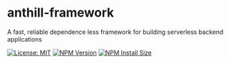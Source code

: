 # anthill-framework

A fast, reliable dependence less framework for building serverless backend applications

[![License: MIT](https://img.shields.io/badge/License-MIT-yellow.svg)](https://opensource.org/licenses/MIT)
[![NPM Version][npm-version-image]][npm-url]
[![NPM Install Size][npm-install-size-image]][npm-install-size-url]

[npm-version-image]: https://badgen.net/npm/v/@antl4b/anthill-framework
[npm-url]: https://www.npmjs.com/package/@antl4b/anthill-framework
[npm-install-size-image]: https://badgen.net/packagephobia/install/@antl4b/anthill-framework
[npm-install-size-url]: https://packagephobia.com/result?p=@antl4b/anthill-framework
